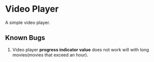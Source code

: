 # Video Player

A simple video player.

## Known Bugs

1) Video player __progress indicator value__ does not work will with long movies(movies that exceed an hour).
